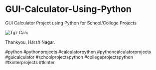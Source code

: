 # GUI-Calculator-Using-Python
GUI Calculator Project using Python for School/College Projects

![Tgz Calc](https://github.com/harshnagar/GUI-Calculator-Using-Python/assets/35253819/d03794ea-32f6-4ff1-824f-a44f6cc5f8a7)


Thankyou,
Harsh Nagar.


#python #pythonprojects #calculatorpython #pythoncalculatorprojects #guicalculator #schoolprojectspython #collegeprojectspython #tkinterprojects #tkinter 
